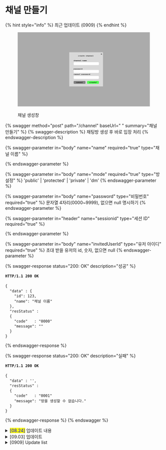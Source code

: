 # 채널 만들기

{% hint style="info" %}
최근 업데이트 (0909)
{% endhint %}

<figure><img src="../../.gitbook/assets/image (4).png" alt=""><figcaption><p>채널 생성창</p></figcaption></figure>



{% swagger method="post" path="/channel" baseUrl=" " summary="채널 만들기" %}
{% swagger-description %}
 채팅방 생성 후 바로 입장 처리
{% endswagger-description %}

{% swagger-parameter in="body" name="name" required="true" type="채널 이름" %}

{% endswagger-parameter %}

{% swagger-parameter in="body" name="mode" required="true" type="방 설정" %}
'public' | 'protected' | 'private' | 'dm'
{% endswagger-parameter %}

{% swagger-parameter in="body" name="password" type="비밀번호" required="true" %}
문자열 4자리(0000~9999), 없으면 null 명시하기
{% endswagger-parameter %}

{% swagger-parameter in="header" name="sessionid" type="세션 ID" required="true" %}

{% endswagger-parameter %}

{% swagger-parameter in="body" name="invitedUserId" type="유저 아이디" required="true" %}
초대 받을 유저의 id, 숫자, 없으면 null
{% endswagger-parameter %}

{% swagger-response status="200: OK" description="성공" %}
<pre class="language-javascript"><code class="lang-javascript"><strong>HTTP/1.1 200 OK
</strong>
{ 
  "data" : {
    "id": 123,
    "name": "채널 이름"
  },
  "resStatus" :
  {
    "code"   : "0000"
    "message": ""
  }
}
</code></pre>
{% endswagger-response %}

{% swagger-response status="200: OK" description="실패" %}
<pre class="language-json"><code class="lang-json"><strong>HTTP/1.1 200 OK
</strong>
{ 
  "data" : '',
  "resStatus" :
  {
    "code"   : "0001"
    "message": "방을 생성할 수 없습니다."
  }
}
</code></pre>
{% endswagger-response %}
{% endswagger %}

<details>

<summary><mark style="color:blue;">[08.24]</mark> 업데이트 내용</summary>

## 채널 만들기

* sessionid가 필요하므로 추가
* env 프로퍼티 명을 mode로 변경&#x20;

</details>

<details>

<summary>[09.03] 업데이트</summary>

* password 가 0, 00, 000, 0000 일 때를 구분하지 못하기 때문에 문자열로 변경한다
* mode에 'dm' 추가
* 비밀번호가 존재하지 않을 시 null 명시적으로 넣어주기

</details>

<details>

<summary>[0909] Update list</summary>

* Add property of invitedUserId in POST /channel body

</details>

